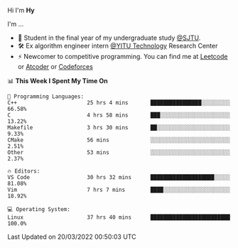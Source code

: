 Hi I'm **Hy**

I'm ...
- 🌱 Student in the final year of my undergraduate study [@SJTU](https://en.sjtu.edu.cn/).
- 🛠️ Ex algorithm engineer intern [@YITU Technology](https://www.yitutech.com/en/) Research Center
- ⚡ Newcomer to competitive programming. You can find me at [Leetcode](https://leetcode-cn.com/u/_hy3/) or [Atcoder](https://atcoder.jp/users/Hy3) or [Codeforces](https://codeforces.com/profile/Hy3)


<!--START_SECTION:waka-->
📊 **This Week I Spent My Time On** 

```text
💬 Programming Languages: 
C++                      25 hrs 4 mins       ████████████████░░░░░░░░░   66.58% 
C                        4 hrs 58 mins       ███░░░░░░░░░░░░░░░░░░░░░░   13.22% 
Makefile                 3 hrs 30 mins       ██░░░░░░░░░░░░░░░░░░░░░░░   9.33% 
CMake                    56 mins             ░░░░░░░░░░░░░░░░░░░░░░░░░   2.51% 
Other                    53 mins             ░░░░░░░░░░░░░░░░░░░░░░░░░   2.37%

🔥 Editors: 
VS Code                  30 hrs 32 mins      ████████████████████░░░░░   81.08% 
Vim                      7 hrs 7 mins        ████░░░░░░░░░░░░░░░░░░░░░   18.92%

💻 Operating System: 
Linux                    37 hrs 40 mins      █████████████████████████   100.0%

```


 Last Updated on 20/03/2022 00:50:03 UTC
<!--END_SECTION:waka-->

